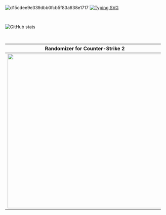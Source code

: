 ![d15cdee9e339dbb0fcb5f83a938e1717](https://github.com/user-attachments/assets/39fc527c-c494-4f91-bbb2-e62ede4ef62c)
[![Typing SVG](https://readme-typing-svg.demolab.com?font=Fira+Code&pause=10000&color=8A2BE2&center=true&vCenter=true&width=435&lines=Unfold+oneself%2C+like+a+butterfly)](https://git.io/typing-svg)

<br>

![GitHub stats](https://github-readme-stats.vercel.app/api?username=Metaphoriker&show_icons=true&theme=transparent)

<br>

<div align="center">
  <table>
    <thead>
      <tr>
        <th><b>Randomizer for Counter-Strike 2</b></th>
      </tr>
    </thead>
    <tbody>
      <tr>
        <td>
         <a href="http://randomizer-cs2.com/">
          <img src="https://github.com/user-attachments/assets/2f198175-c4c2-4f78-b8f8-a32ad9b2807f" width="500"/>
         </a>
        </td>
      </tr>
    </tbody>
  </table>
</div>

